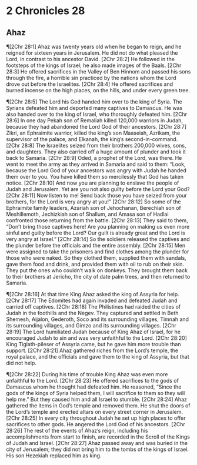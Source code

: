 # 2 Chronicles 28

## Ahaz
¶[2Chr 28:1] Ahaz was twenty years old when he began to reign, and he reigned for sixteen years in Jerusalem. He did not do what pleased the Lord, in contrast to his ancestor David.
[2Chr 28:2] He followed in the footsteps of the kings of Israel; he also made images of the Baals.
[2Chr 28:3] He offered sacrifices in the Valley of Ben Hinnom and passed his sons through the fire, a horrible sin practiced by the nations whom the Lord drove out before the Israelites.
[2Chr 28:4] He offered sacrifices and burned incense on the high places, on the hills, and under every green tree.

¶[2Chr 28:5] The Lord his God handed him over to the king of Syria. The Syrians defeated him and deported many captives to Damascus. He was also handed over to the king of Israel, who thoroughly defeated him.
[2Chr 28:6] In one day Pekah son of Remaliah killed 120,000 warriors in Judah, because they had abandoned the Lord God of their ancestors.
[2Chr 28:7] Zikri, an Ephraimite warrior, killed the king’s son Maaseiah, Azrikam, the supervisor of the palace, and Elkanah, the king’s second-in-command.
[2Chr 28:8] The Israelites seized from their brothers 200,000 wives, sons, and daughters. They also carried off a huge amount of plunder and took it back to Samaria.
[2Chr 28:9] Oded, a prophet of the Lord, was there. He went to meet the army as they arrived in Samaria and said to them: “Look, because the Lord God of your ancestors was angry with Judah he handed them over to you. You have killed them so mercilessly that God has taken notice.
[2Chr 28:10] And now you are planning to enslave the people of Judah and Jerusalem. Yet are you not also guilty before the Lord your God?
[2Chr 28:11] Now listen to me! Send back those you have seized from your brothers, for the Lord is very angry at you!”
[2Chr 28:12] So some of the Ephraimite family leaders, Azariah son of Jehochanan, Berechiah son of Meshillemoth, Jechizkiah son of Shallum, and Amasa son of Hadlai confronted those returning from the battle.
[2Chr 28:13] They said to them, “Don’t bring those captives here! Are you planning on making us even more sinful and guilty before the Lord? Our guilt is already great and the Lord is very angry at Israel.”
[2Chr 28:14] So the soldiers released the captives and the plunder before the officials and the entire assembly.
[2Chr 28:15] Men were assigned to take the prisoners and find clothes among the plunder for those who were naked. So they clothed them, supplied them with sandals, gave them food and drink, and provided them with oil to rub on their skin. They put the ones who couldn’t walk on donkeys. They brought them back to their brothers at Jericho, the city of date palm trees, and then returned to Samaria.

¶[2Chr 28:16] At that time King Ahaz asked the king of Assyria for help.
[2Chr 28:17] The Edomites had again invaded and defeated Judah and carried off captives.
[2Chr 28:18] The Philistines had raided the cities of Judah in the foothills and the Negev. They captured and settled in Beth Shemesh, Aijalon, Gederoth, Soco and its surrounding villages, Timnah and its surrounding villages, and Gimzo and its surrounding villages.
[2Chr 28:19] The Lord humiliated Judah because of King Ahaz of Israel, for he encouraged Judah to sin and was very unfaithful to the Lord.
[2Chr 28:20] King Tiglath-pileser of Assyria came, but he gave him more trouble than support.
[2Chr 28:21] Ahaz gathered riches from the Lord’s temple, the royal palace, and the officials and gave them to the king of Assyria, but that did not help.

¶[2Chr 28:22] During his time of trouble King Ahaz was even more unfaithful to the Lord.
[2Chr 28:23] He offered sacrifices to the gods of Damascus whom he thought had defeated him. He reasoned, “Since the gods of the kings of Syria helped them, I will sacrifice to them so they will help me.” But they caused him and all Israel to stumble.
[2Chr 28:24] Ahaz gathered the items in God’s temple and removed them. He shut the doors of the Lord’s temple and erected altars on every street corner in Jerusalem.
[2Chr 28:25] In every city throughout Judah he set up high places to offer sacrifices to other gods. He angered the Lord God of his ancestors.
[2Chr 28:26] The rest of the events of Ahaz’s reign, including his accomplishments from start to finish, are recorded in the Scroll of the Kings of Judah and Israel.
[2Chr 28:27] Ahaz passed away and was buried in the city of Jerusalem; they did not bring him to the tombs of the kings of Israel. His son Hezekiah replaced him as king.

